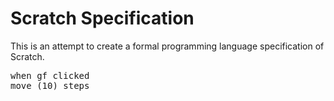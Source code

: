 # Scratch Specification

This is an attempt to create a formal programming language specification of Scratch.

<pre class="blocks">
when gf clicked
move (10) steps
</pre>
